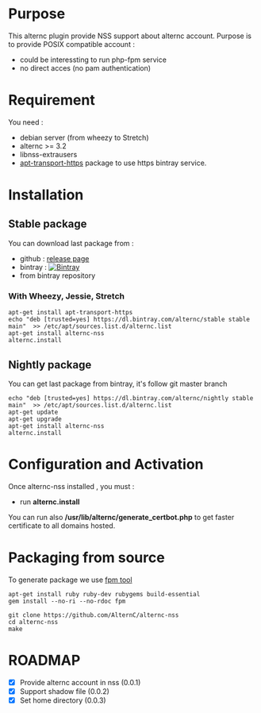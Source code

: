 # Purpose

This alternc plugin provide NSS support about alternc account. Purpose is to provide POSIX compatible account :
* could be interessting to run php-fpm service
* no direct acces (no pam authentication)


# Requirement

You need :
* debian server (from wheezy to Stretch)
* alternc >= 3.2
* libnss-extrausers
* [apt-transport-https](https://packages.debian.org/search?keywords=apt-transport-https) package to use https bintray service.


# Installation

## Stable package

You can download last package from :
* github : [release page](../../releases/latest)
* bintray : [ ![Bintray](https://api.bintray.com/packages/alternc/stable/alternc-nss/images/download.svg) ](https://bintray.com/alternc/stable/alternc-nss/_latestVersion)
* from bintray repository

### With Wheezy, Jessie, Stretch

```shell
apt-get install apt-transport-https
echo "deb [trusted=yes] https://dl.bintray.com/alternc/stable stable main"  >> /etc/apt/sources.list.d/alternc.list
apt-get install alternc-nss
alternc.install
```

## Nightly package

You can get last package from bintray, it's follow git master branch

```shell
echo "deb [trusted=yes] https://dl.bintray.com/alternc/nightly stable main"  >> /etc/apt/sources.list.d/alternc.list
apt-get update
apt-get upgrade
apt-get install alternc-nss
alternc.install
```

# Configuration and Activation

Once alternc-nss installed , you must :
* run **alternc.install**

You can run also **/usr/lib/alternc/generate_certbot.php** to get faster certificate to all domains hosted.

# Packaging from source

To generate package we use [fpm tool](https://github.com/jordansissel/fpm)

```shell
apt-get install ruby ruby-dev rubygems build-essential
gem install --no-ri --no-rdoc fpm

git clone https://github.com/AlternC/alternc-nss
cd alternc-nss
make

```


# ROADMAP

* [x] Provide alternc account in nss (0.0.1)
* [x] Support shadow file (0.0.2)
* [x] Set home directory (0.0.3)
